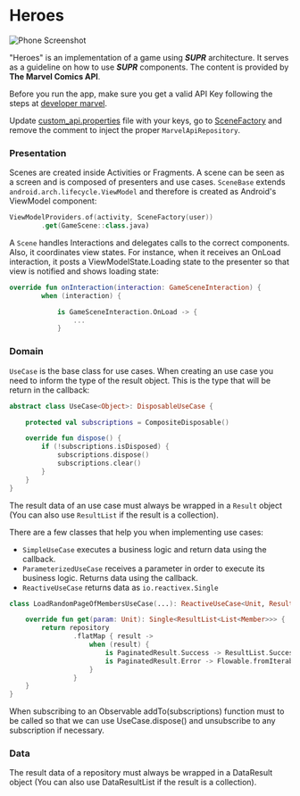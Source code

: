 # Heroes

![Phone Screenshot](https://github.com/impraise/SUPR/blob/master/assets/game.gif)

"Heroes" is an implementation of a game using ***SUPR*** architecture. It serves as a guideline on how to use ***SUPR*** components. The content is provided by **The Marvel Comics API**.

Before you run the app, make sure you get a valid API Key following the steps at [developer marvel]( https://developer.marvel.com/documentation/getting_started).

Update [custom_api.properties](https://github.com/impraise/SUPR/blob/master/sample-Android/Suprdemo/heroes/custom_api.properties) file with your keys, go to [SceneFactory](SUPR/sample-Android/Suprdemo/heroes/src/main/java/com/impraise/suprdemo/scenes/di/SceneFactory.kt) and remove the comment to inject the proper `MarvelApiRepository`. 

### Presentation

Scenes are created inside Activities or Fragments. A scene can be seen as a screen and is composed of presenters and use cases. `SceneBase` extends `android.arch.lifecycle.ViewModel` and therefore is created as Android's ViewModel component:

```kotlin
ViewModelProviders.of(activity, SceneFactory(user))
		.get(GameScene::class.java)
```

A `Scene` handles Interactions and delegates calls to the correct components. Also, it coordinates view states. For instance, when it receives an OnLoad interaction, it posts a ViewModelState.Loading state to the presenter so that view is notified and shows loading state:

```kotlin
override fun onInteraction(interaction: GameSceneInteraction) {
        when (interaction) {

            is GameSceneInteraction.OnLoad -> {
                ...
            }
```

### Domain
`UseCase` is the base class for use cases. When creating an use case you need to inform the type <Object> of the result object. This is the type that will be return in the callback:

```kotlin
abstract class UseCase<Object>: DisposableUseCase {

    protected val subscriptions = CompositeDisposable()

    override fun dispose() {
        if (!subscriptions.isDisposed) {
            subscriptions.dispose()
            subscriptions.clear()
        }
    }
}
```

The result data of an use case must always be wrapped in a `Result` object (You can also use `ResultList` if the result is a collection). 

There are a few classes that help you when implementing use cases:

- `SimpleUseCase` executes a business logic and return data using the callback.
- `ParameterizedUseCase` receives a parameter in order to execute its business logic. Returns data using the callback.
- `ReactiveUseCase` returns data as `io.reactivex.Single`

```kotlin
class LoadRandomPageOfMembersUseCase(...): ReactiveUseCase<Unit, ResultList<List<Member>>> {

    override fun get(param: Unit): Single<ResultList<List<Member>>> {
        return repository
                .flatMap { result ->
                    when (result) {
                        is PaginatedResult.Success -> ResultList.Success(it)
                        is PaginatedResult.Error -> Flowable.fromIterable(emptyList())
                    }
                }
    }
}
```

When subscribing to an Observable addTo(subscriptions) function must to be called so that we can use UseCase.dispose() and unsubscribe to any subscription if necessary.

### Data
The result data of a repository must always be wrapped in a DataResult object (You can also use DataResultList if the result is a collection). 
